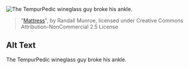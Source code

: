 ![The TempurPedic wineglass guy broke his ankle.](https://imgs.xkcd.com/comics/mattress.png)
> "[Mattress](https://xkcd.com/335/)", by Randall Munroe, licensed under Creative Commons Attribution-NonCommercial 2.5 License

## Alt Text
The TempurPedic wineglass guy broke his ankle.

